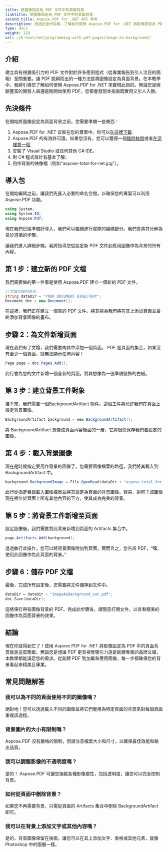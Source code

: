 ```yaml
---
title: 將圖像設定為 PDF 文件中的頁面背景
linktitle: 將圖像設定為 PDF 文件中的頁面背景
second_title: Aspose.PDF for .NET API 參考
description: 透過此逐步指南，了解如何使用 Aspose.PDF for .NET 將影像設定為 PDF 中的頁面背景。建立專業且具視覺吸引力的文件。
type: docs
weight: 110
url: /zh-hant/net/programming-with-pdf-pages/image-as-background/
---
```

## 介紹

建立具有視覺吸引力的 PDF 文件對於許多應用程式（從專業報告到引人注目的簡報）至關重要。讓 PDF 脫穎而出的一種方法是將圖像設定為頁面背景。在本教學中，我將引導您了解如何使用 Aspose.PDF for .NET 來實現此目的。無論您是經驗豐富的開發人員還是剛開始使用 PDF，您都會發現本指南既實用又引人入勝。

## 先決條件

在開始將圖像設定為頁面背景之前，您需要準備一些東西：

1.  Aspose.PDF for .NET 安裝在您的專案中。你可以[在這裡下載](https://releases.aspose.com/pdf/net/).
2. Aspose.PDF 的有效許可證。如果您沒有，您可以獲得一個[臨時執照](https://purchase.aspose.com/temporary-license/)或者[在這裡買一個](https://purchase.aspose.com/buy).
3. 安裝了 Visual Studio 或任何其他 C# IDE。
4. 對 C# 程式設計有基本了解。
5. 用作背景的映像檔（例如“aspose-total-for-net.jpg”）。

## 導入包

在開始編碼之前，讓我們先匯入必要的命名空間，以確保您的專案可以利用 Aspose.PDF 功能。

```csharp
using System;
using System.IO;
using Aspose.Pdf;
```

現在我們已經準備好導入，我們可以繼續進行實際的編碼部分。我們會將其分解為易於遵循的步驟。

讓我們進入詳細步驟。我將指導您從設定新 PDF 文件到應用圖像作為背景的所有內容。

## 第 1 步：建立新的 PDF 文檔

我們需要做的第一件事是使用 Aspose.PDF 建立一個新的 PDF 文件。

```csharp
//文檔目錄的路徑。
string dataDir = "YOUR DOCUMENT DIRECTORY";
Document doc = new Document();
```

在這裡，我們正在建立一個空的 PDF 文件。將其視為我們將在其上添加頁面並最終添加背景圖像的畫布。

## 步驟 2：為文件新增頁面

現在我們有了文檔，我們需要向其中添加一個頁面。 PDF 是頁面的集合，如果沒有至少一個頁面，就無法顯示任何內容！

```csharp
Page page = doc.Pages.Add();
```

此行會為您的文件新增一個全新的頁面。將其想像為一張準備裝飾的白紙。

## 第 3 步：建立背景工件對象

接下來，我們需要一個BackgroundArtifact 物件。這個工件將允許我們在頁面上設定背景圖像。

```csharp
BackgroundArtifact background = new BackgroundArtifact();
```

將 BackgroundArtifact 想像成頁面內容後面的一層，它將很快保存我們要設定的圖像。

## 第 4 步：載入背景圖像

現在是時候指定要用作背景的圖像了。您需要圖像檔案的路徑，我們將其載入到BackgroundArtifact 中。

```csharp
background.BackgroundImage = File.OpenRead(dataDir + "aspose-total-for-net.jpg");
```

此行從指定目錄載入圖像檔案並將其設定為頁面的背景圖像。容易，對吧？該圖像現在將位於頁面上所有其他內容的下方，使其成為完美的背景。

## 第 5 步：將背景工件新增至頁面

設定圖像後，我們需要將此背景新增到頁面的 Artifacts 集合中。

```csharp
page.Artifacts.Add(background);
```

透過執行此操作，您可以將背景圖像附加到頁面。簡而言之，您告訴 PDF，“嘿，使用此圖像作為此頁面的背景。”

## 步驟 6：儲存 PDF 文檔

最後，完成所有設定後，您需要將文件儲存到文件中。

```csharp
dataDir = dataDir + "ImageAsBackground_out.pdf";
doc.Save(dataDir);
```

這將保存帶有圖像背景的 PDF。完成此步驟後，請隨意打開文件，以查看精美的圖像作為頁面背景的效果。

## 結論

現在你就得到它了！使用 Aspose.PDF for .NET 將影像設定為 PDF 中的頁面背景就是這麼簡單。無論您是想讓 PDF 更具視覺吸引力還是創建專業的品牌文檔，本教學都能滿足您的需求。從創建 PDF 到加載和應用圖像，每一步都確保您的背景看起來精美且專業。

## 常見問題解答

### 我可以為不同的頁面使用不同的圖像嗎？
絕對地！您可以透過載入不同的圖像並將它們套用為特定頁面的背景來對每個頁面重複該過程。

### 背景圖片的大小有限制嗎？
Aspose.PDF 沒有嚴格的限制，但請注意檔案大小和尺寸，以確保最佳效能和輸出品質。

### 我可以調整影像的不透明度嗎？
是的！ Aspose.PDF 可讓您操縱各種影像屬性，包括透明度，讓您可以完全控制背景。

### 如何從頁面中刪除背景？
如果您不再需要背景，只需從頁面的 Artifacts 集合中刪除 BackgroundArtifact 即可。

### 我可以在背景上添加文字或其他內容嗎？
是的，背景圖像保留在後面，讓您可以在其上添加文字、表格或其他元素，就像 Photoshop 中的圖層一樣。